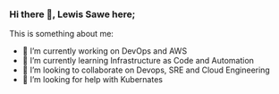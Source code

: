 ### Hi there 👋, Lewis Sawe here;

This is something about me:

- 🔭 I’m currently working on DevOps and AWS
- 🌱 I’m currently learning Infrastructure as Code and Automation
- 👯 I’m looking to collaborate on Devops, SRE and Cloud Engineering
- 🤔 I’m looking for help with Kubernates


